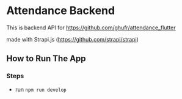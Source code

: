 # Attendance Backend

This is backend API for https://github.com/ghufr/attendance_flutter

made with Strapi.js (https://github.com/strapi/strapi)


## How to Run The App

### Steps

- run `npm run develop`
